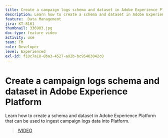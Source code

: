 ```yaml
---
title: Create a campaign logs schema and dataset in Adobe Experience Platform
description: Learn how to create a schema and dataset in Adobe Experience Platform that can be used to ingest campaign logs data into Platform.
feature:  Data Management
jira: KT-8161
thumbnail: 336903.jpg
doc-type: feature video
activity: use
team: TM
role: Developer
level: Experienced
exl-id: f10c7a18-8ba3-4527-a92b-bc95403042c8
---
```

# Create a campaign logs schema and dataset in Adobe Experience Platform

Learn how to create a schema and dataset in Adobe Experience Platform that can be used to ingest campaign logs data into Platform.

>[!VIDEO](https://video.tv.adobe.com/v/336903?quality=12&learn=on)
